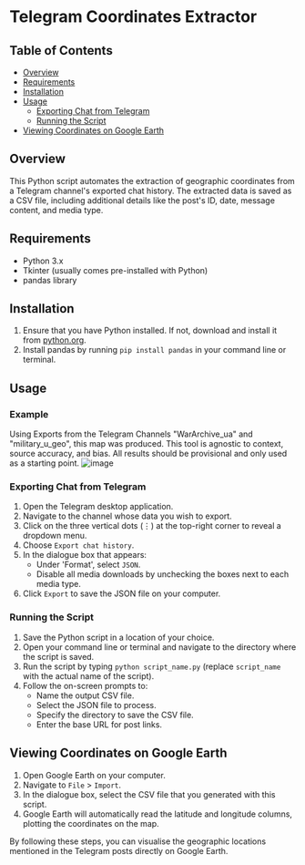 # Telegram Coordinates Extractor

## Table of Contents
- [Overview](#overview)
- [Requirements](#requirements)
- [Installation](#installation)
- [Usage](#usage)
  - [Exporting Chat from Telegram](#exporting-chat-from-telegram)
  - [Running the Script](#running-the-script)
- [Viewing Coordinates on Google Earth](#viewing-coordinates-on-google-earth)

## Overview
This Python script automates the extraction of geographic coordinates from a Telegram channel's exported chat history. The extracted data is saved as a CSV file, including additional details like the post's ID, date, message content, and media type.

## Requirements
- Python 3.x
- Tkinter (usually comes pre-installed with Python)
- pandas library

## Installation
1. Ensure that you have Python installed. If not, download and install it from [python.org](https://www.python.org/).
2. Install pandas by running `pip install pandas` in your command line or terminal.

## Usage

### Example
Using Exports from the Telegram Channels "WarArchive_ua" and "military_u_geo", this map was produced. This tool is agnostic to context, source accuracy, and bias. All results should be provisional and only used as a starting point.
![image](https://github.com/thomasjjj/Telegram_Geolocation_Scraper/assets/118008765/ce32041a-fb98-4173-acaa-9b49f05f962f)


### Exporting Chat from Telegram
1. Open the Telegram desktop application.
2. Navigate to the channel whose data you wish to export.
3. Click on the three vertical dots (⋮) at the top-right corner to reveal a dropdown menu.
4. Choose `Export chat history`.
5. In the dialogue box that appears:
    - Under 'Format', select `JSON`.
    - Disable all media downloads by unchecking the boxes next to each media type.
6. Click `Export` to save the JSON file on your computer.

### Running the Script
1. Save the Python script in a location of your choice.
2. Open your command line or terminal and navigate to the directory where the script is saved.
3. Run the script by typing `python script_name.py` (replace `script_name` with the actual name of the script).
4. Follow the on-screen prompts to:
    - Name the output CSV file.
    - Select the JSON file to process.
    - Specify the directory to save the CSV file.
    - Enter the base URL for post links.

## Viewing Coordinates on Google Earth
1. Open Google Earth on your computer.
2. Navigate to `File` > `Import`.
3. In the dialogue box, select the CSV file that you generated with this script.
4. Google Earth will automatically read the latitude and longitude columns, plotting the coordinates on the map.

By following these steps, you can visualise the geographic locations mentioned in the Telegram posts directly on Google Earth.
